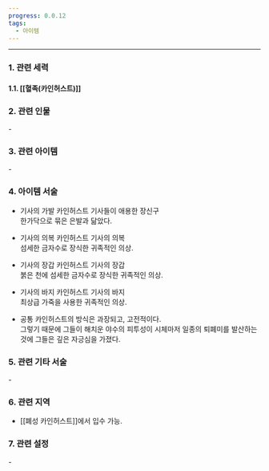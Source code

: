 ```yaml
---
progress: 0.0.12
tags:
  - 아이템
---
```

---
### 1. 관련 세력 
#### 1.1. [[혈족(카인허스트)]]

### 2. 관련 인물
\-
### 3. 관련 아이템
\-

### 4. 아이템 서술
- 기사의 가발
카인허스트 기사들이 애용한 장신구  
한가닥으로 묶은 은발과 닮았다.

- 기사의 의복
카인허스트 기사의 의복  
섬세한 금자수로 장식한 귀족적인 의상.

- 기사의 장갑
카인허스트 기사의 장갑  
붉은 천에 섬세한 금자수로 장식한 귀족적인 의상.

- 기사의 바지
카인허스트 기사의 바지  
최상급 가죽을 사용한 귀족적인 의상.

- 공통
카인허스트의 방식은 과장되고, 고전적이다.  
그렇기 때문에 그들이 해치운 야수의 피투성이 시체마저 일종의 퇴폐미를 발산하는 것에 그들은 깊은 자긍심을 가졌다.


### 5. 관련 기타 서술
\-
### 6. 관련 지역
- [[폐성 카인허스트]]에서 입수 가능.

### 7. 관련 설정
\- 